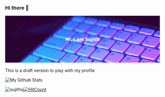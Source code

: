 ### Hi there 👋

<!--img src="https://raw.githubusercontent.com/sujithq/sujithq/48c7275c46f25ca977af1b3456b68ffe4ca2a96b/Hi-I-Am-Sujith.svg" alt="Hi I Am Sujith"-->
<img src="https://github.com/sujithq/sujithq/blob/master/Test.png" alt="Hi I Am Sujith">


This is a draft version to play with my profile

![My Github Stats][githubstats]

[githubstats]: https://github-readme-stats.vercel.app/api?username=sujithq "My Github Stats"

<img align="left" src="https://github-readme-stats.vercel.app/api/top-langs/?username=sujithq&layout=compact&hide=html" alt="sujithq" />

[![HitCount](http://hits.dwyl.com/sujithq/sujithq.svg)](http://hits.dwyl.com/sujithq/sujithq)


<!--
**sujithq/sujithq** is a ✨ _special_ ✨ repository because its `README.md` (this file) appears on your GitHub profile.

Here are some ideas to get you started:

- 🔭 I’m currently working on ...
- 🌱 I’m currently learning ...
- 👯 I’m looking to collaborate on ...
- 🤔 I’m looking for help with ...
- 💬 Ask me about ...
- 📫 How to reach me: ...
- 😄 Pronouns: ...
- ⚡ Fun fact: ...
-->
